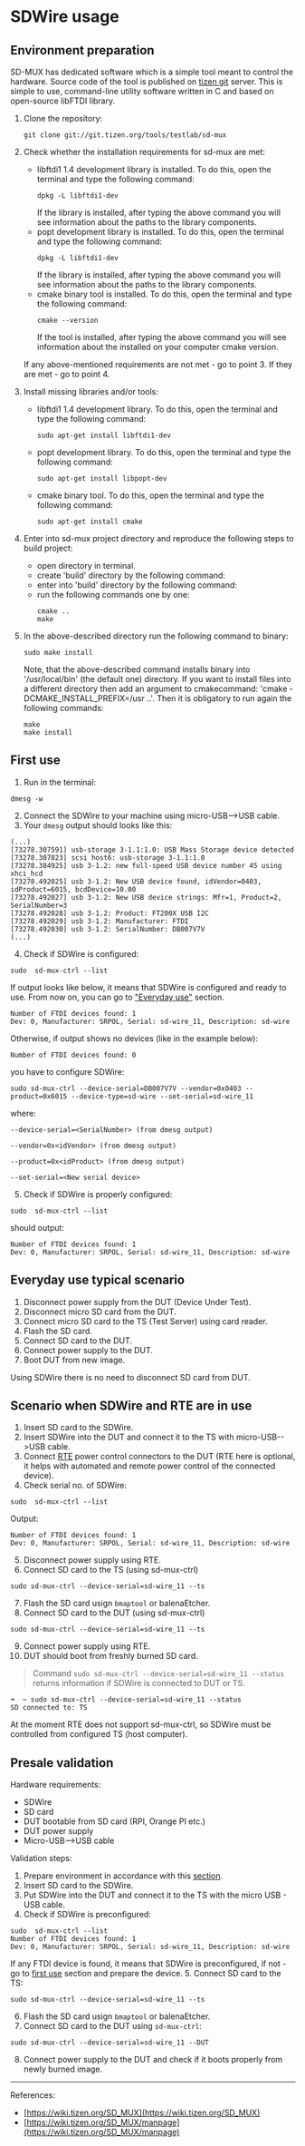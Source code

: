 # SDWire usage

## Environment preparation

SD-MUX has dedicated software which is a simple tool meant to control the
hardware. Source code of the tool is published on [tizen
git](https://git.tizen.org/cgit/tools/testlab/sd-mux/) server. This is simple to
use, command-line utility software written in C and based on open-source libFTDI
library.

1. Clone the repository:
    ```
    git clone git://git.tizen.org/tools/testlab/sd-mux
    ```
2. Check whether the installation requirements for sd-mux are met:
    * libftdi1 1.4 development library is installed. To do this, open the 
       terminal and type the following command:
        ```
        dpkg -L libftdi1-dev
        ```
        If the library is installed, after typing the above command you will see 
        information about the paths to the library components. 
    * popt development library is installed. To do this, open the terminal and
       type the following command:
        ```
        dpkg -L libftdi1-dev
        ```
        If the library is installed, after typing the above command you will see 
        information about the paths to the library components. 
    * cmake binary tool is installed. To do this, open the terminal and type 
       the following command:
        ```
        cmake --version
        ```
        If the tool is installed, after typing the above command you will see 
        information about the installed on your computer cmake version. 
    
    If any above-mentioned requirements are not met - go to point 3. If they are
    met - go to point 4. 

3. Install missing libraries and/or tools:
   * libftdi1 1.4 development library. To do this, open the terminal and type 
       the following command: 
        ```
        sudo apt-get install libftdi1-dev
        ```
   * popt development library. To do this, open the terminal and type the
       following command: 
        ```
        sudo apt-get install libpopt-dev
        ```
   * cmake binary tool. To do this, open the terminal and type the following 
        command:  
        ```
        sudo apt-get install cmake
        ```

5. Enter into sd-mux project directory and reproduce the following steps to 
    build project:
    * open directory in terminal.
    * create 'build' directory by the following command:
    * enter into 'build' directory by the following command:
    * run the following commands one by one:
        ```
        cmake ..
        make
        ```

6. In the above-described directory run the following command to binary:
    ```
    sudo make install
    ```
    Note, that the above-described command installs binary into '/usr/local/bin' 
    (the default one) directory. If you want to install files into  a different 
    directory then add an argument to cmakecommand: 'cmake -DCMAKE_INSTALL_PREFIX=/usr ..'. 
    Then it is obligatory to run again the following commands:
    ```
    make
    make install
    ```

## First use

1. Run in the terminal:
```
dmesg -w
```
2. Connect the SDWire to your machine using micro-USB-->USB cable.
3. Your `dmesg` output should looks like this:
```
(...)
[73278.307591] usb-storage 3-1.1:1.0: USB Mass Storage device detected
[73278.307823] scsi host6: usb-storage 3-1.1:1.0
[73278.384925] usb 3-1.2: new full-speed USB device number 45 using xhci_hcd
[73278.492025] usb 3-1.2: New USB device found, idVendor=0403, idProduct=6015, bcdDevice=10.00
[73278.492027] usb 3-1.2: New USB device strings: Mfr=1, Product=2, SerialNumber=3
[73278.492028] usb 3-1.2: Product: FT200X USB I2C
[73278.492029] usb 3-1.2: Manufacturer: FTDI
[73278.492030] usb 3-1.2: SerialNumber: DB007V7V
(...)
```

4. Check if SDWire is configured:
```
sudo  sd-mux-ctrl --list
```
If output looks like below, it means that SDWire is configured and ready to use.
From now on, you can go to ["Everyday use"](#everyday-use) section.
```
Number of FTDI devices found: 1
Dev: 0, Manufacturer: SRPOL, Serial: sd-wire_11, Description: sd-wire
```
Otherwise, if output shows no devices (like in the example below):
```
Number of FTDI devices found: 0
```
you have to configure SDWire:
```
sudo sd-mux-ctrl --device-serial=DB007V7V --vendor=0x0403 --product=0x6015 --device-type=sd-wire --set-serial=sd-wire_11
```
where:
```
--device-serial=<SerialNumber> (from dmesg output)

--vendor=0x<idVendor> (from dmesg output)

--product=0x<idProduct> (from dmesg output)

--set-serial=<New serial device>
```

5. Check if SDWire is properly configured:
```
sudo  sd-mux-ctrl --list
```
should output:
```
Number of FTDI devices found: 1
Dev: 0, Manufacturer: SRPOL, Serial: sd-wire_11, Description: sd-wire
```

## Everyday use typical scenario

1. Disconnect power supply from the DUT (Device Under Test).
2. Disconnect micro SD card from the DUT.
3. Connect micro SD card to the TS (Test Server) using card reader.
4. Flash the SD card.
5. Connect SD card to the DUT.
6. Connect power supply to the DUT.
7. Boot DUT from new image.

Using SDWire there is no need to disconnect SD card from DUT.

## Scenario when SDWire and RTE are in use

1. Insert SD card to the SDWire.
2. Insert SDWire into the DUT and connect it to the TS with micro-USB-->USB
   cable.
3. Connect [RTE][shop1] power control connectors to the DUT (RTE here is
   optional, it helps with automated and remote power control of the connected
   device).
4. Check serial no. of SDWire:
```
sudo  sd-mux-ctrl --list
```
Output:
```
Number of FTDI devices found: 1
Dev: 0, Manufacturer: SRPOL, Serial: sd-wire_11, Description: sd-wire
```
5. Disconnect power supply using RTE.
6. Connect SD card to the TS (using sd-mux-ctrl)
```
sudo sd-mux-ctrl --device-serial=sd-wire_11 --ts
```
7. Flash the SD card usign `bmaptool` or balenaEtcher.
8. Connect SD card to the DUT (using sd-mux-ctrl)
```
sudo sd-mux-ctrl --device-serial=sd-wire_11 --ts
```
9. Connect power supply using RTE.
10. DUT should boot from freshly burned SD card.

> Command `sudo sd-mux-ctrl --device-serial=sd-wire_11 --status` returns
information if SDWire is connected to DUT or TS.
```
➜  ~ sudo sd-mux-ctrl --device-serial=sd-wire_11 --status
SD connected to: TS
```
At the moment RTE does not support sd-mux-ctrl, so SDWire must be controlled
from configured TS (host computer).

## Presale validation

Hardware requirements:

* SDWire
* SD card
* DUT bootable from SD card (RPI, Orange PI etc.)
* DUT power supply
* Micro-USB-->USB cable

Validation steps:

1. Prepare environment in accordance with this [section](#evnironment-preparation).
2. Insert SD card to the SDWire.
3. Put SDWire into the DUT and connect it to the TS with the micro USB - USB
   cable.
4. Check if SDWire is preconfigured:
```
sudo  sd-mux-ctrl --list
Number of FTDI devices found: 1
Dev: 0, Manufacturer: SRPOL, Serial: sd-wire_11, Description: sd-wire
```
If any FTDI device is found, it means that SDWire is preconfigured, if not - go
to [first use](#first-use) section and prepare the device.
5. Connect SD card to the TS:
```
sudo sd-mux-ctrl --device-serial=sd-wire_11 --ts
```
6. Flash the SD card usign `bmaptool` or balenaEtcher.
7. Connect SD card to the DUT using `sd-mux-ctrl`:
```
sudo sd-mux-ctrl --device-serial=sd-wire_11 --DUT
```
8. Connect power supply to the DUT and check if it boots properly from newly
   burned image.

---

References:

* [https://wiki.tizen.org/SD_MUX](https://wiki.tizen.org/SD_MUX)
* [https://wiki.tizen.org/SD_MUX/manpage](https://wiki.tizen.org/SD_MUX/manpage)

[shop1]: https://3mdeb.com/shop/open-source-hardware/open-source-hardware-3mdeb/rte/